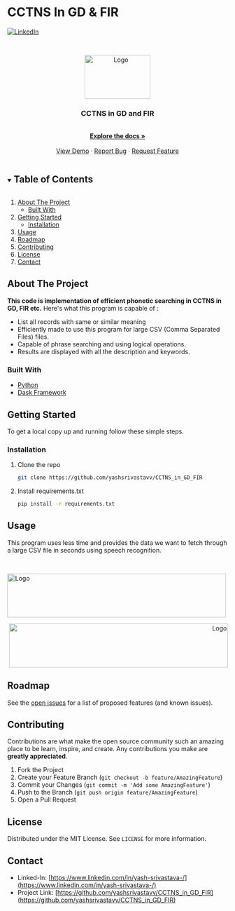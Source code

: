 # CCTNS In GD & FIR

<!-- [![Contributors][contributors-shield]][contributors-url]
[![Forks][forks-shield]][forks-url]
[![Stargazers][stars-shield]][stars-url]
[![Issues][issues-shield]][issues-url] -->
<!-- [![MIT License][license-shield]][license-url] -->
[![LinkedIn][linkedin-shield]][linkedin-url]



<!-- PROJECT LOGO -->
<br />
<p align="center">
  <a href="https://github.com/yashsrivastavv/CCTNS_in_GD_FIR">
    <img src="http://exploreodisha.in/wp-content/uploads/2017/10/cctns.png" alt="Logo" width="150" height="100">
  </a>

  <h3 align="center">CCTNS in GD and FIR</h3>

  <p align="center">
    <br />
    <a href="https://github.com/yashsrivastavv/CCTNS_in_GD_FIR"><strong>Explore the docs »</strong></a>
    <br />
    <br />
    <a href="https://github.com/yashsrivastavv/CCTNS_in_GD_FIR">View Demo</a>
    ·
    <a href="https://github.com/yashsrivastavv/CCTNS_in_GD_FIR/issues">Report Bug</a>
    ·
    <a href="https://github.com/yashsrivastavv/CCTNS_in_GD_FIR/issues">Request Feature</a>
  </p>
</p>



<!-- TABLE OF CONTENTS -->
<details open="open">
  <summary><h2 style="display: inline-block">Table of Contents</h2></summary>
  <ol>
    <li>
      <a href="#about-the-project">About The Project</a>
      <ul>
        <li><a href="#built-with">Built With</a></li>
      </ul>
    </li>
    <li>
      <a href="#getting-started">Getting Started</a>
      <ul>
        <li><a href="#installation">Installation</a></li>
      </ul>
    </li>
    <li><a href="#usage">Usage</a></li>
    <li><a href="#roadmap">Roadmap</a></li>
    <li><a href="#contributing">Contributing</a></li>
    <li><a href="#license">License</a></li>
    <li><a href="#contact">Contact</a></li>
  </ol>
</details>



<!-- ABOUT THE PROJECT -->
## About The Project

**This code is implementation of efficient phonetic searching in CCTNS in GD, FIR etc.**
Here's what this program is capable of :
  * List all records with same or similar meaning
  * Efficiently made to use this program for large CSV (Comma Separated Files) files. 
  * Capable of phrase searching and using logical operations.
  * Results are displayed with all the description and keywords.


### Built With

* [Python](https://www.python.org/)
* [Dask Framework](https://docs.dask.org/en/stable/)


<!-- GETTING STARTED -->
## Getting Started

To get a local copy up and running follow these simple steps.


### Installation

1. Clone the repo
   ```sh
   git clone https://github.com/yashsrivastavv/CCTNS_in_GD_FIR
   ```
2. Install requirements.txt 
   ```sh
   pip install -r requirements.txt
   ```



<!-- USAGE EXAMPLES -->
## Usage

This program uses less time and provides the data we want to fetch through a large CSV file in seconds using speech recognition.

<br />
<p align="left">
  <a href="https://github.com/yashsrivastavv/CCTNS_in_GD_FIR">
    <img src="https://raw.githubusercontent.com/yashsrivastavv/CCTNS_in_GD_FIR/master/RAW/dask%20use.png" alt="Logo" width="500" height="100">
 <p   align="right">
  <a href="https://github.com/yashsrivastavv/CCTNS_in_GD_FIR">
    <img src="https://github.com/yashsrivastavv/CCTNS_in_GD_FIR/blob/master/RAW/pandas%20use.png" alt="Logo" width="500" height="100">
  </a>



<!-- ROADMAP -->
## Roadmap

See the [open issues](https://github.com/yashsrivastavv/CCTNS_in_GD_FIR/issues) for a list of proposed features (and known issues).



<!-- CONTRIBUTING -->
## Contributing

Contributions are what make the open source community such an amazing place to be learn, inspire, and create. Any contributions you make are **greatly appreciated**.

1. Fork the Project
2. Create your Feature Branch (`git checkout -b feature/AmazingFeature`)
3. Commit your Changes (`git commit -m 'Add some AmazingFeature'`)
4. Push to the Branch (`git push origin feature/AmazingFeature`)
5. Open a Pull Request



<!-- LICENSE -->
## License

Distributed under the MIT License. See `LICENSE` for more information.



<!-- CONTACT -->
## Contact

* Linked-In: [https://www.linkedin.com/in/yash-srivastava-/](https://www.linkedin.com/in/yash-srivastava-/)
* Project Link: [https://github.com/yashsrivastavv/CCTNS_in_GD_FIR](https://github.com/yashsrivastavv/CCTNS_in_GD_FIR)





<!-- MARKDOWN LINKS & IMAGES -->
<!-- https://www.markdownguide.org/basic-syntax/#reference-style-links -->
<!-- [contributors-shield]: https://img.shields.io/github/contributors/github_username/repo.svg?style=for-the-badge
[contributors-url]: https://github.com/yashsrivastavv/CCTNS_in_GD_FIR/graphs/contributors
[forks-shield]: https://img.shields.io/github/forks/github_username/repo.svg?style=for-the-badge
[forks-url]: https://github.com/yashsrivastavv/CCTNS_in_GD_FIR/network
[stars-shield]: https://img.shields.io/github/stars/github_username/repo.svg?style=for-the-badge
[stars-url]: https://github.com/yashsrivastavv/CCTNS_in_GD_FIR/stargazers
[issues-shield]: https://img.shields.io/github/issues/github_username/repo.svg?style=for-the-badge
[issues-url]: https://github.com/yashsrivastavv/CCTNS_in_GD_FIR/issues -->
<!-- [license-shield]: https://img.shields.io/github/license/github_username/repo.svg?style=for-the-badge
[license-url]: https://github.com/github_username/repo/blob/master/LICENSE.txt -->
[linkedin-shield]: https://img.shields.io/badge/-LinkedIn-black.svg?style=for-the-badge&logo=linkedin&colorB=555
[linkedin-url]: https://www.linkedin.com/in/yash-srivastava-/
